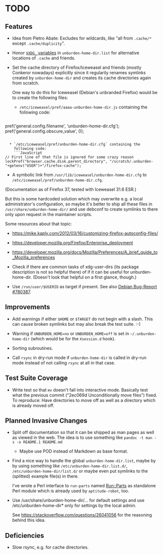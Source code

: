 TODO
====

Features
--------

* Idea from Pietro Abate: Excludes for wildcards, like "all from
  `.cache/*` except `.cache/duplicity`".

* Honor
  [`$XDG_` variables](http://standards.freedesktop.org/basedir-spec/basedir-spec-latest.html#variables)
  in `unburden-home-dir.list` for alternative locations of `.cache`
  and friends.

* Set the cache directory of Firefox/Iceweasel and friends (mostly
  Conkeror nowadays) explicitly since it regularily renames symlinks
  created by `unburden-home-dir` and creates its cache directories
  again from scratch.

  One way to do this for Iceweasel (Debian's unbranded Firefox) would
  be to create the following files:

  * `/etc/iceweasel/pref/aaaa-unburden-home-dir.js` containing the
    following code:
    ```JavaScript
pref('general.config.filename', 'unburden-home-dir.cfg');
pref('general.config.obscure_value', 0);
```

  * `/etc/iceweasel/pref/unburden-home-dir.cfg` containing the
    following code:
    ```JavaScript
// First line of that file is ignored for some crazy reason
lockPref("browser.cache.disk.parent_directory", "/scratch/.unburden-"+getenv("USER")+"/firefox-cache");
```

  * A symbolic link from `/usr/lib/iceweasel/unburden-home-dir.cfg` to
    `/etc/iceweasel/pref/unburden-home-dir.cfg`.

  (Documentation as of Firefox 37, tested with Iceweasel 31.6 ESR.)

  But this is some hardcoded solution which may overwrite e.g. a local
  administrator's configuration, so maybe it's better to ship all
  these files in `/usr/share/unburden-home-dir/` and use debconf to
  create symlinks to there only upon request in the maintainer
  scripts.

  Some resources about that topic:

  * https://mike.kaply.com/2012/03/16/customizing-firefox-autoconfig-files/
  * https://developer.mozilla.org/Firefox/Enterprise_deployment
  * https://developer.mozilla.org/docs/Mozilla/Preferences/A_brief_guide_to_Mozilla_preferences

* Check if there are common tasks of xdg-user-dirs (its package
  description is not so helpful there) of if it can be useful for
  unburden-home-dir. (Doesn't look that helpful on a first glance,
  though.)

* Use `/run/user/$USERID` as target if present. See also
  [Debian Bug-Report #780387](https://bugs.debian.org/780387).

Improvements
------------

* Add warnings if either `$HOME` or `$TARGET` do not begin with a
  slash. This can cause broken symlinks but may also break the test
  suite. :-)

* Warning if `UNBURDEN_HOME=no` or `UNBURDEN_HOME=off` is set in
  `~/.unburden-home-dir` (which would be for the `Xsession.d` hook).

* Sorting subroutines.

* Call `rsync` in dry-run mode if `unburden-home-dir` is called in
  dry-run mode instead of not calling `rsync` at all in that case.

Test Suite Coverage
-------------------

* Write test so that `mv` doesn't fall into interactive mode. Basically
  test what the previous commit ("2ec069d Unconditionally move files")
  fixed. To reproduce: Have directories to move off as well as a
  directory which is already moved off.

Planned Invasive Changes
------------------------

* Split off documentation so that it can be shipped as man pages as
  well as viewed in the web. The idea is to use something like `pandoc
  -t man -s -o README.1 README.md`

  * Maybe use POD instead of Markdown as base format.

* Find a nice way to handle the global `unburden-home-dir.list`, maybe
  by by using something like `/etc/unburden-home-dir.list.d/`,
  `/etc/unburden-home-dir/list.d/` or maybe even put symlinks to the
  (splitted) example file(s) in there.

  I've wrote a Perl interface to `run-parts` named
  [Run::Parts](https://metacpan.org/release/Run-Parts) as standalone
  Perl module which is already used by `aptitude-robot`, too.

* Use /usr/share/unburden-home-dir/… for default settings and use
  /etc/unburden-home-dir* only for settings by the local admin.

  See https://stackoverflow.com/questions/26041056 for the reasoning
  behind this idea.

Deficiencies
------------

* Slow rsync, e.g. for cache directories.
